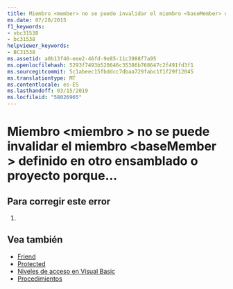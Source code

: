 ```yaml
---
title: Miembro <member> no se puede invalidar el miembro <baseMember> definido en otro ensamblado o proyecto porque el modificador de acceso 'Protected Friend' amplía la accesibilidad. Use 'Protected' en su lugar.
ms.date: 07/20/2015
f1_keywords:
- vbc31538
- bc31538
helpviewer_keywords:
- BC31538
ms.assetid: a0b13f40-eee2-46fd-9e85-11c3988f7a95
ms.openlocfilehash: 5293f7493b520646c35386b768647c2f491fd3f1
ms.sourcegitcommit: 5c1abeec15fbddcc7dbaa729fabc1f1f29f12045
ms.translationtype: MT
ms.contentlocale: es-ES
ms.lasthandoff: 03/15/2019
ms.locfileid: "58026965"
---
```

# <a name="member-member-cannot-override-member-basemember-defined-in-another-assemblyproject-because"></a>Miembro \<miembro > no se puede invalidar el miembro \<baseMember > definido en otro ensamblado o proyecto porque...
## <a name="to-correct-this-error"></a>Para corregir este error  
  
1.  
  
## <a name="see-also"></a>Vea también

- [Friend](../../visual-basic/language-reference/modifiers/friend.md)
- [Protected](../../visual-basic/language-reference/modifiers/protected.md)
- [Niveles de acceso en Visual Basic](../../visual-basic/programming-guide/language-features/declared-elements/access-levels.md)
- [Procedimientos](../../visual-basic/programming-guide/language-features/procedures/index.md)
